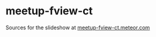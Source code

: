# meetup-fview-ct

Sources for the slideshow at
[meetup-fview-ct.meteor.com](http://meetup-fview-ct.meteor.com/)
